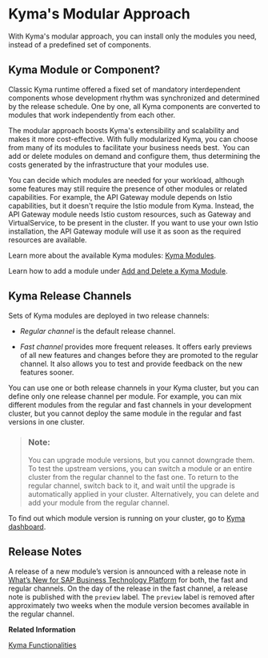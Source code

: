 <!-- loio95a410144d7c449687c957da0cc43a0d -->

# Kyma's Modular Approach

With Kyma's modular approach, you can install only the modules you need, instead of a predefined set of components.



<a name="loio95a410144d7c449687c957da0cc43a0d__section_hcb_l3t_cxb"/>

## Kyma Module or Component?

Classic Kyma runtime offered a fixed set of mandatory interdependent components whose development rhythm was synchronized and determined by the release schedule. One by one, all Kyma components are converted to modules that work independently from each other.

The modular approach boosts Kyma's extensibility and scalability and makes it more cost-effective. With fully modularized Kyma, you can choose from many of its modules to facilitate your business needs best.  You can add or delete modules on demand and configure them, thus determining the costs generated by the infrastructure that your modules use.

You can decide which modules are needed for your workload, although some features may still require the presence of other modules or related capabilities. For example, the API Gateway module depends on Istio capabilities, but it doesn't require the Istio module from Kyma. Instead, the API Gateway module needs Istio custom resources, such as Gateway and VirtualService, to be present in the cluster. If you want to use your own Istio installation, the API Gateway module will use it as soon as the required resources are available.

Learn more about the available Kyma modules: [Kyma Modules](kyma-modules-0dda141.md).

Learn how to add a module under [Add and Delete a Kyma Module](../50-administration-and-ops/add-and-delete-a-kyma-module-1b548e9.md#loio1b548e9ad4744b978b8b595288b0cb5c).



<a name="loio95a410144d7c449687c957da0cc43a0d__section_kyma_release_channels"/>

## Kyma Release Channels

Sets of Kyma modules are deployed in two release channels:

-   *Regular channel* is the default release channel.

-   *Fast channel* provides more frequent releases. It offers early previews of all new features and changes before they are promoted to the regular channel. It also allows you to test and provide feedback on the new features sooner.


You can use one or both release channels in your Kyma cluster, but you can define only one release channel per module. For example, you can mix different modules from the regular and fast channels in your development cluster, but you cannot deploy the same module in the regular and fast versions in one cluster.

> ### Note:  
> You can upgrade module versions, but you cannot downgrade them. To test the upstream versions, you can switch a module or an entire cluster from the regular channel to the fast one. To return to the regular channel, switch back to it, and wait until the upgrade is automatically applied in your cluster. Alternatively, you can delete and add your module from the regular channel.

To find out which module version is running on your cluster, go to [Kyma dashboard](https://dashboard.kyma.cloud.sap/clusters).



<a name="loio95a410144d7c449687c957da0cc43a0d__section_eqm_3qd_gzb"/>

## Release Notes

A release of a new module’s version is announced with a release note in [What’s New for SAP Business Technology Platform](https://help.sap.com/whats-new/cf0cb2cb149647329b5d02aa96303f56?locale=en-US&version=Cloud) for both, the fast and regular channels. On the day of the release in the fast channel, a release note is published with the `preview` label. The `preview` label is removed after approximately two weeks when the module version becomes available in the regular channel.

**Related Information**  


[Kyma Functionalities](kyma-functionalities-4b83be9.md "SAP BTP, Kyma runtime and open source project &quot;Kyma&quot; offer slightly different functionalities and install a different set of components.")

